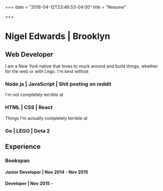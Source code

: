 +++
date = "2016-04-12T23:46:53-04:00"
title = "Resume"

+++

# Nigel Edwards | Brooklyn
## Web Developer

I am a New York native that loves to muck around and build things, whether for
the web or with Lego. I'm best with/at

### Node.js | JavaScript | Shit posting on reddit

I'm not completely terrible at

### HTML | CSS | React

Things I'm actually completely terrible at

### Go | LEGO | Dota 2

## Experience

### Bookspan
#### Junior Developer | Nov 2014 - Nov 2015
#### Developer | Nov 2015 - 
